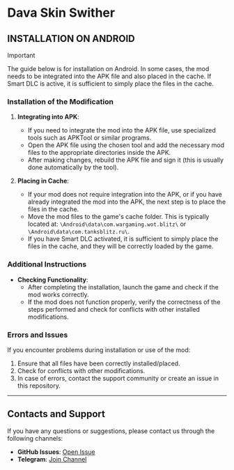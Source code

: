 # Dava Skin Swither

## INSTALLATION ON ANDROID

> [!IMPORTANT]  
> The guide below is for installation on Android. In some cases, the mod needs to be integrated into the APK file and also placed in the cache. If Smart DLC is active, it is sufficient to simply place the files in the cache.

### Installation of the Modification

1. **Integrating into APK**:
   - If you need to integrate the mod into the APK file, use specialized tools such as APKTool or similar programs.
   - Open the APK file using the chosen tool and add the necessary mod files to the appropriate directories inside the APK.
   - After making changes, rebuild the APK file and sign it (this is usually done automatically by the tool).

2. **Placing in Cache**:
   - If your mod does not require integration into the APK, or if you have already integrated the mod into the APK, the next step is to place the files in the cache.
   - Move the mod files to the game's cache folder. This is typically located at: `\Android\data\com.wargaming.wot.blitz\` or `\Android\data\com.tanksblitz.ru\`.
   - If you have Smart DLC activated, it is sufficient to simply place the files in the cache, and they will be correctly loaded by the game.

### Additional Instructions

- **Checking Functionality**:
  - After completing the installation, launch the game and check if the mod works correctly.
  - If the mod does not function properly, verify the correctness of the steps performed and check for conflicts with other installed modifications.

### Errors and Issues

If you encounter problems during installation or use of the mod:

1. Ensure that all files have been correctly installed/placed.
2. Check for conflicts with other modifications.
3. In case of errors, contact the support community or create an issue in this repository.

---

## Contacts and Support

If you have any questions or suggestions, please contact us through the following channels:

- **GitHub Issues**: [Open Issue](https://github.com/qirashi/dss_public_version/issues)
- **Telegram**: [Join Channel](https://t.me/modstechteam)
